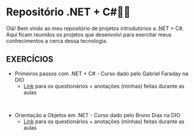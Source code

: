 # Repositório .NET + C#:woman_technologist:

Olá! Bem vindo ao meu repositório de projetos introdutórios a .NET + C#. Aqui ficam reunidos os projetos que desenvolvi para exercitar meus conhecimentos a cerca dessa tecnologia.



## **EXERCÍCIOS**

- Primeiros passos com .NET + C# - Curso dado pelo Gabriel Faraday na DIO
  - <a href="https://github.com/luanna-n/csharp/blob/master/questionarios-anotacoes/questionario-primeiros-passos-dotnet-c.md#primeiros-passos-com-net--cwoman_technologist">Link</a> para os questionários + anotações (minhas) feitas durante as aulas 

<br>

- Orientação a Objetos em .NET - Curso dado pelo Bruno Dias na DIO
  - <a href="https://github.com/luanna-n/csharp/blob/master/questionarios-anotacoes/questionario-orientacao-objetos-dotnet.md">Link</a> para os questionários + anotações (minhas) feitas durante as aulas

